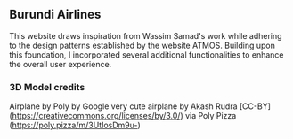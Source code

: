 ## Burundi Airlines

This website draws inspiration from Wassim Samad's work while adhering to the design patterns established by the website ATMOS. Building upon this foundation, I incorporated several additional functionalities to enhance the overall user experience.

### 3D Model credits

Airplane by Poly by Google very cute airplane by Akash Rudra [CC-BY] (https://creativecommons.org/licenses/by/3.0/) via Poly Pizza (https://poly.pizza/m/3UtIosDm9u-)
